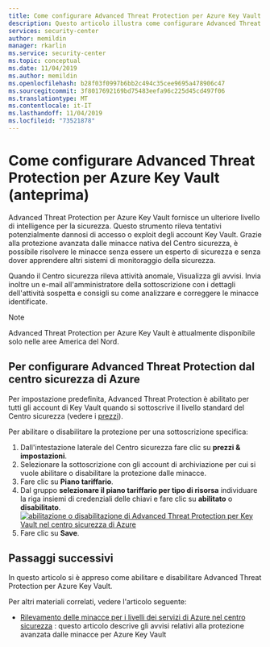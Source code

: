 ```yaml
---
title: Come configurare Advanced Threat Protection per Azure Key Vault | Microsoft Docs
description: Questo articolo illustra come configurare Advanced Threat Protection per Azure Key Vault nel centro sicurezza di Azure
services: security-center
author: memildin
manager: rkarlin
ms.service: security-center
ms.topic: conceptual
ms.date: 11/04/2019
ms.author: memildin
ms.openlocfilehash: b28f03f0997b6bb2c494c35cee9695a478906c47
ms.sourcegitcommit: 3f8017692169bd75483eefa96c225d45cd497f06
ms.translationtype: MT
ms.contentlocale: it-IT
ms.lasthandoff: 11/04/2019
ms.locfileid: "73521878"
---
```

# <a name="how-to-set-up-advanced-threat-protection-for-azure-key-vault-preview"></a>Come configurare Advanced Threat Protection per Azure Key Vault (anteprima)

Advanced Threat Protection per Azure Key Vault fornisce un ulteriore livello di intelligence per la sicurezza. Questo strumento rileva tentativi potenzialmente dannosi di accesso o exploit degli account Key Vault. Grazie alla protezione avanzata dalle minacce nativa del Centro sicurezza, è possibile risolvere le minacce senza essere un esperto di sicurezza e senza dover apprendere altri sistemi di monitoraggio della sicurezza.

Quando il Centro sicurezza rileva attività anomale, Visualizza gli avvisi. Invia inoltre un e-mail all'amministratore della sottoscrizione con i dettagli dell'attività sospetta e consigli su come analizzare e correggere le minacce identificate. 

> [!NOTE]
> Advanced Threat Protection per Azure Key Vault è attualmente disponibile solo nelle aree America del Nord.

## <a name="to-set-up-advanced-threat-protection-from-azure-security-center"></a>Per configurare Advanced Threat Protection dal centro sicurezza di Azure

Per impostazione predefinita, Advanced Threat Protection è abilitato per tutti gli account di Key Vault quando si sottoscrive il livello standard del Centro sicurezza (vedere i [prezzi](security-center-pricing.md)). 

Per abilitare o disabilitare la protezione per una sottoscrizione specifica:

1. Dall'intestazione laterale del Centro sicurezza fare clic su **prezzi & impostazioni**.
1. Selezionare la sottoscrizione con gli account di archiviazione per cui si vuole abilitare o disabilitare la protezione dalle minacce.
1. Fare clic su **Piano tariffario**.
1. Dal gruppo **selezionare il piano tariffario per tipo di risorsa** individuare la riga insiemi di credenziali delle chiavi e fare clic su **abilitato** o **disabilitato**.
    [![abilitazione o disabilitazione di Advanced Threat Protection per Key Vault nel centro sicurezza di Azure](media/advanced-threat-protection-key-vault/atp-for-akv-enable-atp-for-akv.png)](media/advanced-threat-protection-key-vault/atp-for-akv-enable-atp-for-akv.png#lightbox)
1. Fare clic su **Save**.


## <a name="next-steps"></a>Passaggi successivi

In questo articolo si è appreso come abilitare e disabilitare Advanced Threat Protection per Azure Key Vault. 

Per altri materiali correlati, vedere l'articolo seguente:

- [Rilevamento delle minacce per i livelli dei servizi di Azure nel centro sicurezza](security-center-alerts-service-layer.md) : questo articolo descrive gli avvisi relativi alla protezione avanzata dalle minacce per Azure Key Vault
